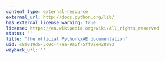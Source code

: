 ```yaml
---
content_type: external-resource
external_url: http://docs.python.org/lib/
has_external_license_warning: true
license: https://en.wikipedia.org/wiki/All_rights_reserved
status: ''
title: "the official Python\xAE documentation"
uid: c8a019d5-3c0c-47aa-9a5f-5ff72e428993
wayback_url: ''
---
```

